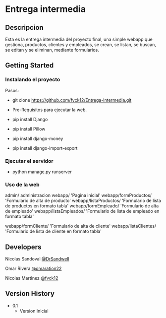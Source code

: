 # Entrega intermedia

## Descripcion

Esta es la entrega intermedia del proyecto final, una simple webapp que gestiona, productos, clientes y empleados, se crean, se listan, se buscan, se editan y se eliminan, mediante formularios.

## Getting Started

### Instalando el proyecto

Pasos: 

* git clone https://github.com/fvck12/Entrega-Intermedia.git

* Pre-Requisitos para ejecutar la web.

* pip install Django
* pip install Pillow
* pip install django-money
* pip install django-import-export

### Ejecutar el servidor

* python manage.py runserver

### Uso de la web

admin/ administracion
webapp/ 'Pagina inicial'
webapp/formProductos/ 'Formulario de alta de producto'
webapp/listaProductos/ 'Formulario de lista de productos en formato tabla'
webapp/formEmpleado/ 'Formulario de alta de empleado'
webapp/listaEmpleados/ 'Formulario de lista de empleado en formato tabla'

webapp/formCliente/ 'Formulario de alta de cliente'
webapp/listaClientes/ 'Formulario de lista de cliente en formato tabla'

## Developers

Nicolas Sandoval
[@DrSandwell](https://github.com/DrSandwell)

Omar Rivera
[@omaration22](https://github.com/omaration22)

Nicolas Martinez
[@fvck12](https://github.com/fvck12)

## Version History

* 0.1
    * Version Inicial
